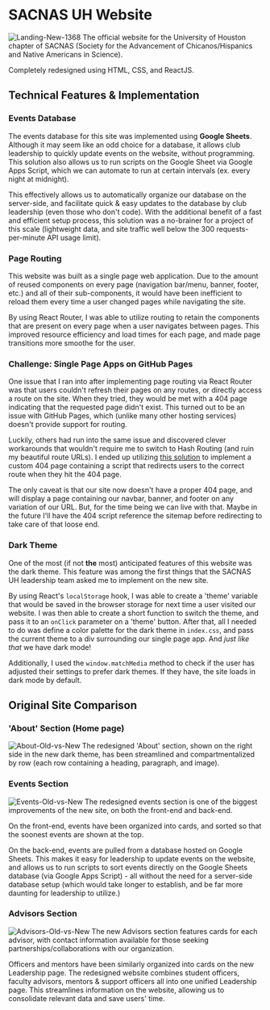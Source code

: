 # SACNAS UH Website
![Landing-New-1368](https://user-images.githubusercontent.com/90817905/185773585-2a6b5a98-edd9-4e60-a393-ba17d922214c.png)
The official website for the University of Houston chapter of SACNAS (Society for the Advancement of Chicanos/Hispanics and Native Americans in Science).

Completely redesigned using HTML, CSS, and ReactJS.

## Technical Features & Implementation
### Events Database
The events database for this site was implemented using **Google Sheets**. Although it may seem like an odd choice for a database, it allows club leadership to quickly update events on the website, without programming. This solution also allows us to run scripts on the Google Sheet via Google Apps Script, which we can automate to run at certain intervals (ex. every night at midnight). 

This effectively allows us to automatically organize our database on the server-side, and facilitate quick & easy updates to the database by club leadership (even those who don't code). With the additional benefit of a fast and efficient setup process, this solution was a no-brainer for a project of this scale (lightweight data, and site traffic well below the 300 requests-per-minute API usage limit).

### Page Routing
This website was built as a single page web application. Due to the amount of reused components on every page (navigation bar/menu, banner, footer, etc.) and all of their sub-components, it would have been inefficient to reload them every time a user changed pages while navigating the site.

By using React Router, I was able to utilize routing to retain the components that are present on every page when a user navigates between pages. This improved resource efficiency and load times for each page, and made page transitions more smoothe for the user.

### Challenge: Single Page Apps on GitHub Pages
One issue that I ran into after implementing page routing via React Router was that users couldn't refresh their pages on any routes, or directly access a route on the site. When they tried, they would be met with a 404 page indicating that the requested page didn't exist. This turned out to be an issue with GitHub Pages, which (unlike many other hosting services) doesn't provide support for routing. 

Luckily, others had run into the same issue and discovered clever workarounds that wouldn't require me to switch to Hash Routing (and ruin my beautiful route URLs). I ended up utilizing [this solution](https://github.com/rafgraph/spa-github-pages) to implement a custom 404 page containing a script that redirects users to the correct route when they hit the 404 page.

The only caveat is that our site now doesn't have a proper 404 page, and will display a page containing our navbar, banner, and footer on any variation of our URL. But, for the time being we can live with that. Maybe in the future I'll have the 404 script reference the sitemap before redirecting to take care of that loose end.

### Dark Theme
One of the most (if not **the** most) anticipated features of this website was the dark theme. This feature was among the first things that the SACNAS UH leadership team asked me to implement on the new site.

By using React's `localStorage` hook, I was able to create a 'theme' variable that would be saved in the browser storage for next time a user visited our website. I was then able to create a short function to switch the theme, and pass it to an `onClick` parameter on a 'theme' button. After that, all I needed to do was define a color palette for the dark theme in `index.css`, and pass the current theme to a div surrounding our single page app. And *just like that* we have dark mode!

Additionally, I used the `window.matchMedia` method to check if the user has adjusted their settings to prefer dark themes. If they have, the site loads in dark mode by default.

## Original Site Comparison
### 'About' Section (Home page)
![About-Old-vs-New](https://user-images.githubusercontent.com/90817905/185774336-a7b7215d-a3ac-42df-a2ae-9ad2f4bc8485.png)
The redesigned 'About' section, shown on the right side in the new dark theme, has been streamlined and compartmentalized by row (each row containing a heading, paragraph, and image).

### Events Section
![Events-Old-vs-New](https://user-images.githubusercontent.com/90817905/185774900-b175d7ea-454d-40f3-9253-9b54074acdfe.png)
The redesigned events section is one of the biggest improvements of the new site, on both the front-end and back-end.

On the front-end, events have been organized into cards, and sorted so that the soonest events are shown at the top.

On the back-end, events are pulled from a database hosted on Google Sheets. This makes it easy for leadership to update events on the website, and allows us to run scripts to sort events directly on the Google Sheets database (via Google Apps Script) - all without the need for a server-side database setup (which would take longer to establish, and be far more daunting for leadership to utilize.)

### Advisors Section
![Advisors-Old-vs-New](https://user-images.githubusercontent.com/90817905/185774479-811200f1-385e-40ec-9ef2-9d6e01809900.png)
The new Advisors section features cards for each advisor, with contact information available for those seeking partnerships/collaborations with our organization.

Officers and mentors have been similarly organized into cards on the new Leadership page. The redesigned website combines student officers, faculty advisors, mentors & support officers all into one unified Leadership page. This streamlines information on the website, allowing us to consolidate relevant data and save users' time.
